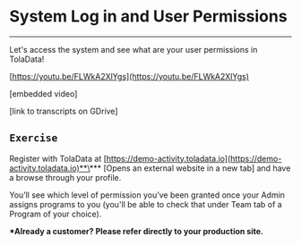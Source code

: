# System Log in and User Permissions

---

Let's access the system and see what are your user permissions in TolaData!

[https://youtu.be/FLWkA2XlYgs](https://youtu.be/FLWkA2XlYgs)

\[embedded video\]

\[link to transcripts on GDrive\]

## `Exercise`

Register with TolaData at [https://demo-activity.toladata.io](https://demo-activity.toladata.io)**\*** \[Opens an external website in a new tab\] and have a browse through your profile.

You’ll see which level of permission you’ve been granted once your Admin assigns programs to you \(you'll be able to check that under Team tab of a Program of your choice\).

**\*Already a customer? Please refer directly to your production site.**

